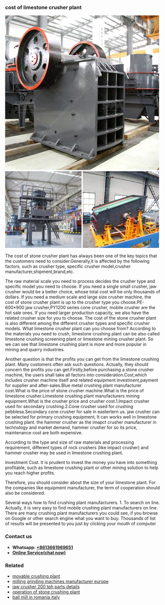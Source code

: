 <h3>cost of limestone crusher plant</h3><img src='1708309366.jpg' alt=''><p>The cost of stone crusher plant has always been one of the key topics that the customers need to consider.Generally,it is affected by the following factors, such as crusher type, specific crusher model,crusher manufacturer,shipment,brand,etc.</p><p>The raw material scale you need to process decides the crusher type and specific model you need to choose. If you need a single small crusher, jaw crusher would be a better choice, whose total cost will be only thousands of dollars. If you need a medium scale and large size crusher machine, the cost of stone crusher plant is up to the crusher type you choose.PE-600×900 jaw crusher,PY1200 series cone crusher, mobile crusher are the hot sale ones. If you need larger production capacity, we also have the related crusher size for you to choose. The cost of the stone crusher plant is also different among the different crusher types and specific crusher models. What limestone crusher plant can you choose from? According to the materials you need to crush, limestone crushing plant can be also called limestone crushing screening plant or limestone mining crusher plant. So we can see that limestone crushing plant is more and more popular in mining and quarry industries. </p><p>Another question is that the profits you can get from the limestone crushing plant. Many customers often ask such questions. Actually, they should concern the profits you can get.Firstly,before purchasing a stone crusher machine, the users shall take all factors into consideration.Cost,which includes crusher machine itself and related equipment investment,payment for supplier and after-sales.Blue metal crushing plant manufacturer cost.What is the price of stone crusher machine.What is the price of limestone crusher.Limestone crushing plant manufacturers mining equipment.What is the crusher price and crusher cost.1.Impact crusher used for secondary crushing.2.Cone crusher used for crushing pebblesa.Secondary cone crusher for sale in eastertern us. jaw crusher can be selected for primary crushing equipment, It can works well in limestone crushing plant. the hammer crusher as the imapct crusher manufacturer in technology and market demand, hammer crusher for so its price, maintenance cost are both expensive.</p><p>According to the type and size of raw materials and processing requirement, different types of rock crushers (like impact crusher) and hammer crusher may be used in limestone crushing plant.</p><p>Investment Cost. It is prudent to invest the money you have into something profitable, such as limestone crushing plant or other mining solution to help you reach higher profits.</p><p>Therefore, you should consider about the size of your limestone plant. For the companies like equipment manufacturer, the term of cooperation should also be considered.</p><p>Several ways how to find crushing plant manufacturers. 1. To search on line. Actually, it is very easy to find mobile crushing plant manufacturers on line. There are many crushing plant manufacturers you could see, if you browse on Google or other search engine what you want to buy. Thousands of list of results will be presented to you just by clicking your mouth of computer</p><h3>Contact us</h3><ul><li><strong>Whatsapp:&nbsp;<a href="https://wa.me/8613661969651">+8613661969651</a></strong></li><li><a href="https://swt.shibang-china.com/?git&amp;zhl&amp;cost of limestone crusher plant"><strong>Online Service(chat now)</strong></a></li></ul><h3>Related</h3><ul><li><a href='movable crushing plant.md'>movable crushing plant</a></li><li><a href='milling grinding machines manufacturer europe.md'>milling grinding machines manufacturer europe</a></li><li><a href='jaw crusher 200 tph parts details.md'>jaw crusher 200 tph parts details</a></li><li><a href='operation of stone crushing plant.md'>operation of stone crushing plant</a></li><li><a href='ball mill in romania italy.md'>ball mill in romania italy</a></li></ul>